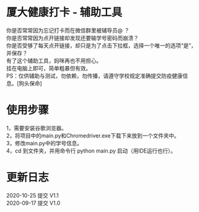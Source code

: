 # 厦大健康打卡 - 辅助工具
你是否常常因为忘记打卡而在微信群里被辅导员@ ？<br/>
你是否常常因为点开链接却发现还要输学号密码而崩溃？<br/>
你是否受够了每天点开链接，却只是为了点击下拉框，选择一个唯一的选项“是”，并保存？<br/>
有了这个辅助工具，妈咪再也不用担心。<br/>
挂在电脑上即可，简单粗暴但有效。<br/>
PS：仅供辅助与测试，勿依赖，勿传播，请遵守学校规定准确提交防疫健康信息。[狗头保命]

# 使用步骤
1，需要安装谷歌浏览器。<br/>
2，将项目中的main.py和Chromedriver.exe下载下来放到一个文件夹中。<br/>
3，修改main.py中的学号信息。<br/>
4，cd 到文件夹，并用命令行 python main.py 启动（用IDE运行也行）。<br/>


# 更新日志
2020-10-25 提交 V1.1<br/>
2020-09-17 提交 V1.0
